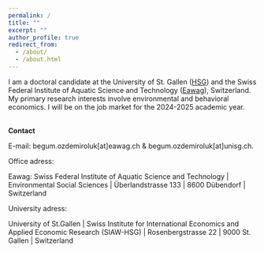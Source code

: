 ```yaml
---
permalink: /
title: ""
excerpt: ""
author_profile: true
redirect_from: 
  - /about/
  - /about.html
---
```


<p>I am a doctoral candidate at the University of St. Gallen (<a href="https://www.unisg.ch/en/" target="_blank">HSG</a>) and the Swiss Federal Institute of Aquatic Science and Technology (<a href="https://www.eawag.ch/en/" target="_blank">Eawag</a>), Switzerland. My primary research interests involve environmental and behavioral economics. I will be on the job market for the 2024-2025 academic year.</p>
<br>
<strong>Contact</strong>  
<p>E-mail: begum.ozdemiroluk[at]eawag.ch & begum.ozdemiroluk[at]unisg.ch.</p> 
<p>Office adress:</p>   
<p>Eawag: Swiss Federal Institute of Aquatic Science and Technology | Environmental Social Sciences | Überlandstrasse 133 | 8600 Dübendorf | Switzerland</p>
<p>University adress:</p>   
<p>University of St.Gallen | Swiss Institute for International Economics and Applied Economic Research (SIAW-HSG) | Rosenbergstrasse 22 | 9000 St. Gallen | Switzerland



  
  



